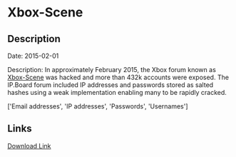 # Xbox-Scene

## Description

Date: 2015-02-01

Description:
In approximately February 2015, the Xbox forum known as <a href="http://xboxscene.com/" target="_blank" rel="noopener">Xbox-Scene</a> was hacked and more than 432k accounts were exposed. The IP.Board forum included IP addresses and passwords stored as salted hashes using a weak implementation enabling many to be rapidly cracked.


['Email addresses', 'IP addresses', 'Passwords', 'Usernames']

## Links

[Download Link](https://link-to.net/1229997/511.1260716621563/dynamic/?r=eGJveHNjZW5lLmNvbQ==)